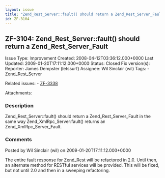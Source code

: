 ```yaml
---
layout: issue
title: "Zend_Rest_Server::fault() should return a Zend_Rest_Server_Fault"
id: ZF-3104
---
```


ZF-3104: Zend\_Rest\_Server::fault() should return a Zend\_Rest\_Server\_Fault
------------------------------------------------------------------------------

 Issue Type: Improvement Created: 2008-04-12T03:36:12.000+0000 Last Updated: 2009-01-20T17:11:12.000+0000 Status: Closed Fix version(s): 
 Reporter:  James Dempster (letssurf)  Assignee:  Wil Sinclair (wil)  Tags: - Zend\_Rest\_Server
 
 Related issues: - [ZF-3338](/issues/browse/ZF-3338)
 
 Attachments: 
### Description

Zend\_Rest\_Server::fault() should return a Zend\_Rest\_Server\_Fault in the same way Zend\_XmlRpc\_Server:fault() returns an Zend\_XmlRpc\_Server\_Fault.

 

 

### Comments

Posted by Wil Sinclair (wil) on 2009-01-20T17:11:12.000+0000

The entire fault response for Zend\_Rest will be refactored in 2.0. Until then, an alternate method for RESTful services will be provided. This will be fixed, but not until 2.0 and then in a sweeping refactoring.

 

 
